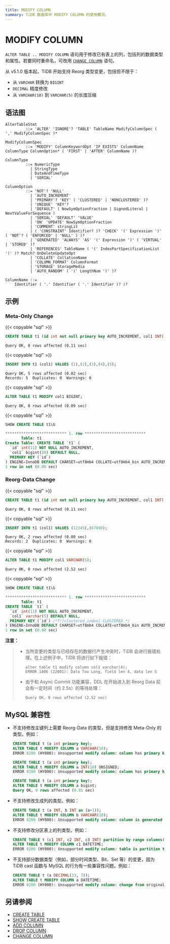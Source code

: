 ```yaml
---
title: MODIFY COLUMN
summary: TiDB 数据库中 MODIFY COLUMN 的使用概况。
---
```


# MODIFY COLUMN

`ALTER TABLE .. MODIFY COLUMN` 语句用于修改已有表上的列，包括列的数据类型和属性。若要同时重命名，可改用 [`CHANGE COLUMN`](/sql-statements/sql-statement-change-column.md) 语句。

从 v5.1.0 版本起，TiDB 开始支持 Reorg 类型变更，包括但不限于：

- 从 `VARCHAR` 转换为 `BIGINT`
- `DECIMAL` 精度修改
- 从 `VARCHAR(10)` 到 `VARCHAR(5)` 的长度压缩

## 语法图

```ebnf+diagram
AlterTableStmt
         ::= 'ALTER' 'IGNORE'? 'TABLE' TableName ModifyColumnSpec ( ',' ModifyColumnSpec )*

ModifyColumnSpec
         ::= 'MODIFY' ColumnKeywordOpt 'IF EXISTS' ColumnName ColumnType ColumnOption* ( 'FIRST' | 'AFTER' ColumnName )?

ColumnType
         ::= NumericType
           | StringType
           | DateAndTimeType
           | 'SERIAL'

ColumnOption
         ::= 'NOT'? 'NULL'
           | 'AUTO_INCREMENT'
           | 'PRIMARY'? 'KEY' ( 'CLUSTERED' | 'NONCLUSTERED' )?
           | 'UNIQUE' 'KEY'?
           | 'DEFAULT' ( NowSymOptionFraction | SignedLiteral | NextValueForSequence )
           | 'SERIAL' 'DEFAULT' 'VALUE'
           | 'ON' 'UPDATE' NowSymOptionFraction
           | 'COMMENT' stringLit
           | ( 'CONSTRAINT' Identifier? )? 'CHECK' '(' Expression ')' ( 'NOT'? ( 'ENFORCED' | 'NULL' ) )?
           | 'GENERATED' 'ALWAYS' 'AS' '(' Expression ')' ( 'VIRTUAL' | 'STORED' )?
           | 'REFERENCES' TableName ( '(' IndexPartSpecificationList ')' )? Match? OnDeleteUpdateOpt
           | 'COLLATE' CollationName
           | 'COLUMN_FORMAT' ColumnFormat
           | 'STORAGE' StorageMedia
           | 'AUTO_RANDOM' ( '(' LengthNum ')' )?

ColumnName ::=
    Identifier ( '.' Identifier ( '.' Identifier )? )?
```

## 示例

### Meta-Only Change

{{< copyable "sql" >}}

```sql
CREATE TABLE t1 (id int not null primary key AUTO_INCREMENT, col1 INT);
```

```
Query OK, 0 rows affected (0.11 sec)
```

{{< copyable "sql" >}}

```sql
INSERT INTO t1 (col1) VALUES (1),(2),(3),(4),(5);
```

```
Query OK, 5 rows affected (0.02 sec)
Records: 5  Duplicates: 0  Warnings: 0
```

{{< copyable "sql" >}}

```sql
ALTER TABLE t1 MODIFY col1 BIGINT;
```

```
Query OK, 0 rows affected (0.09 sec)
```

{{< copyable "sql" >}}

```sql
SHOW CREATE TABLE t1\G
```

```sql
*************************** 1. row ***************************
       Table: t1
Create Table: CREATE TABLE `t1` (
  `id` int(11) NOT NULL AUTO_INCREMENT,
  `col1` bigint(20) DEFAULT NULL,
  PRIMARY KEY (`id`)
) ENGINE=InnoDB DEFAULT CHARSET=utf8mb4 COLLATE=utf8mb4_bin AUTO_INCREMENT=30001
1 row in set (0.00 sec)
```

### Reorg-Data Change

{{< copyable "sql" >}}

```sql
CREATE TABLE t1 (id int not null primary key AUTO_INCREMENT, col1 INT);
```

```
Query OK, 0 rows affected (0.11 sec)
```

{{< copyable "sql" >}}

```sql
INSERT INTO t1 (col1) VALUES (12345),(67890);
```

```
Query OK, 2 rows affected (0.00 sec)
Records: 2  Duplicates: 0  Warnings: 0
```

{{< copyable "sql" >}}

```sql
ALTER TABLE t1 MODIFY col1 VARCHAR(5);
```

```
Query OK, 0 rows affected (2.52 sec)
```

{{< copyable "sql" >}}

```sql
SHOW CREATE TABLE t1\G
```

```sql
*************************** 1. row ***************************
       Table: t1
CREATE TABLE `t1` (
  `id` int(11) NOT NULL AUTO_INCREMENT,
  `col1` varchar(5) DEFAULT NULL,
  PRIMARY KEY (`id`) /*T![clustered_index] CLUSTERED */
) ENGINE=InnoDB DEFAULT CHARSET=utf8mb4 COLLATE=utf8mb4_bin AUTO_INCREMENT=30001
1 row in set (0.00 sec)
```

**注意：**

> - 当所变更的类型与已经存在的数据行产生冲突时，TiDB 会进行报错处理。在上述例子中，TiDB 将进行如下报错：
>
>   ```
>   alter table t1 modify column col1 varchar(4);
>   ERROR 1406 (22001): Data Too Long, field len 4, data len 5
>   ```
>
> - 由于和 Async Commit 功能兼容，DDL 在开始进入到 Reorg Data 前会有一定时间（约 2.5s）的等待处理：
>
>   ```
>   Query OK, 0 rows affected (2.52 sec)
>   ```

## MySQL 兼容性

* 不支持修改主键列上需要 Reorg-Data 的类型，但是支持修改 Meta-Only 的类型。例如：

    ```sql
    CREATE TABLE t (a int primary key);
    ALTER TABLE t MODIFY COLUMN a VARCHAR(10);
    ERROR 8200 (HY000): Unsupported modify column: column has primary key flag
    ```

    ```sql
    CREATE TABLE t (a int primary key);
    ALTER TABLE t MODIFY COLUMN a INT(10) UNSIGNED;
    ERROR 8200 (HY000): Unsupported modify column: column has primary key flag
    ```

    ```sql
    CREATE TABLE t (a int primary key);
    ALTER TABLE t MODIFY COLUMN a bigint;
    Query OK, 0 rows affected (0.01 sec)
    ```

* 不支持修改生成列的类型。例如：

    ```sql
    CREATE TABLE t (a INT, b INT as (a+1));
    ALTER TABLE t MODIFY COLUMN b VARCHAR(10);
    ERROR 8200 (HY000): Unsupported modify column: column is generated
    ```

* 不支持修改分区表上的列类型。例如：

    ```sql
    CREATE TABLE t (c1 INT, c2 INT, c3 INT) partition by range columns(c1) ( partition p0 values less than (10), partition p1 values less than (maxvalue));
    ALTER TABLE t MODIFY COLUMN c1 DATETIME;
    ERROR 8200 (HY000): Unsupported modify column: table is partition table
    ```

* 不支持部分数据类型（例如，部分时间类型、Bit、Set 等）的变更，因为 TiDB cast 函数与 MySQL 的行为有一些兼容性问题。例如：

    ```sql
    CREATE TABLE t (a DECIMAL(13, 7));
    ALTER TABLE t MODIFY COLUMN a DATETIME;
    ERROR 8200 (HY000): Unsupported modify column: change from original type decimal(13,7) to datetime is currently unsupported yet
    ```

## 另请参阅

* [CREATE TABLE](/sql-statements/sql-statement-create-table.md)
* [SHOW CREATE TABLE](/sql-statements/sql-statement-show-create-table.md)
* [ADD COLUMN](/sql-statements/sql-statement-add-column.md)
* [DROP COLUMN](/sql-statements/sql-statement-drop-column.md)
* [CHANGE COLUMN](/sql-statements/sql-statement-change-column.md)
